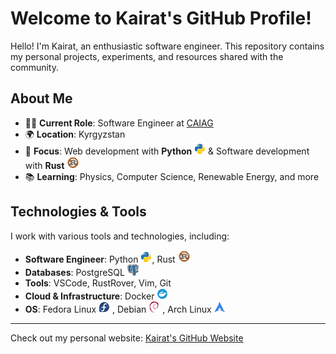 # Welcome to Kairat's GitHub Profile!

Hello! I'm Kairat, an enthusiastic software engineer. This repository contains my personal projects, experiments, and resources shared with the community.

## About Me

- 👨‍💻 **Current Role**: Software Engineer at [CAIAG](https://www.caiag.kg/en/)
- 🌍 **Location**: Kyrgyzstan  
- 🚀 **Focus**: Web development with **Python** <img src="assets/python-svgrepo-com.svg" alt="Python Icon" width="18"/> & Software development with **Rust** <img src="assets/rust-svgrepo-com.svg" alt="Rust Icon" width="20"/>
- 📚 **Learning**: Physics, Computer Science, Renewable Energy, and more  

## Technologies & Tools

I work with various tools and technologies, including:

- **Software Engineer**: Python <img src="assets/python-svgrepo-com.svg" alt="Python Icon" width="18"/>, Rust <img src="assets/rust-svgrepo-com.svg" alt="Rust Icon" width="20"/>
- **Databases**: PostgreSQL <img src="assets/postgresql-logo-svgrepo-com.svg" alt="PostgreSQL Icon" width="18"/>
- **Tools**: VSCode, RustRover, Vim, Git
- **Cloud & Infrastructure**: Docker <img src="assets/docker-svgrepo-com.svg" alt="Docker Icon" width="18"/>
- **OS**: Fedora Linux <img src="assets/fedora-svgrepo-com.svg" alt="Fedora Icon" width="18"/>
  , Debian <img src="assets/debian-svgrepo-com.svg" alt="Debian Icon" width="18"/>
  , Arch Linux <img src="assets/arch-linux-svgrepo-com.svg" alt="Arch Icon" width="18"/>


---

Check out my personal website: [Kairat's GitHub Website](https://imkairat.github.io/)
